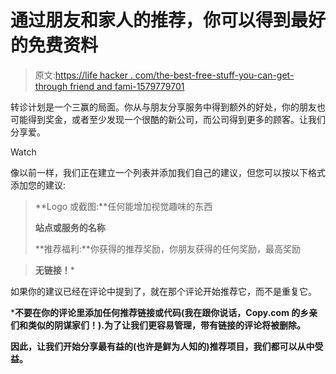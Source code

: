 # 通过朋友和家人的推荐，你可以得到最好的免费资料

> 原文:[https://life hacker . com/the-best-free-stuff-you-can-get-through friend and fami-1579779701](https://lifehacker.com/the-best-free-stuff-you-can-get-through-friend-and-fami-1579779701)

转诊计划是一个三赢的局面。你从与朋友分享服务中得到额外的好处，你的朋友也可能得到奖金，或者至少发现一个很酷的新公司，而公司得到更多的顾客。让我们分享爱。

Watch

像以前一样，我们正在建立一个列表并添加我们自己的建议，但您可以按以下格式添加您的建议:

> **Logo 或截图:**任何能增加视觉趣味的东西
> 
> **站点或服务的名称**
> 
> **推荐福利:**你获得的推荐奖励，你朋友获得的任何奖励，最高奖励

> **无链接！***

如果你的建议已经在评论中提到了，就在那个评论开始推荐它，而不是重复它。

***不要在你的评论里添加任何推荐链接或代码(我在跟你说话，Copy.com 的乡亲们和类似的阴谋家们！).为了让我们更容易管理，带有链接的评论将被删除。**

**因此，让我们开始分享最有益的(也许是鲜为人知的)推荐项目，我们都可以从中受益。**